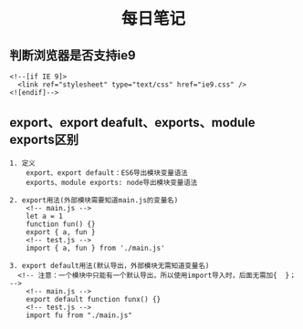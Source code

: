 <h1 align="center">每日笔记</h1>

## 判断浏览器是否支持ie9

```
<!--[if IE 9]>
  <link ref="stylesheet" type="text/css" href="ie9.css" />
<![endif]-->
```

## export、export deafult、exports、module exports区别

```
1. 定义
    export、export default：ES6导出模块变量语法
    exports、module exports: node导出模块变量语法

2. export用法(外部模块需要知道main.js的变量名)
    <!-- main.js -->
    let a = 1
    function fun() {}
    export { a, fun }
    <!-- test.js -->
    import { a, fun } from './main.js'

3. export default用法(默认导出，外部模块无需知道变量名)
  <!-- 注意：一个模块中只能有一个默认导出，所以使用import导入时，后面无需加{  }； -->
    <!-- main.js -->
    export default function funx() {}
    <!-- test.js -->
    import fu from "./main.js"
```